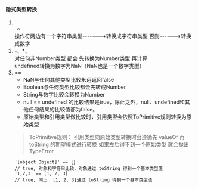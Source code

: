 #### 隐式类型转换
1. +
   操作符两边有一个字符串类型------->转换成字符串类型
   否则------>转换成数字
2. -、*、\
   对任何非Number类型 都会 先转换为Number类型 再计算         
   undefined转换为数字为NaN（NaN也是一个数字类型）
3. ==
   + NaN与任何其他类型比较永远返回false
   + Boolean与任何类型比较都会先转成Number
   + String与数字比较会转换为Number
   + null == undefined 的比较结果是true，除此之外，null、undefined和其他任何结果的比较值都为false。
   + 原始类型和引用类型做比较时，引用类型会依照ToPrimitive规则转换为原始类型   
    >ToPrimitive规则：
    引用类型向原始类型转换时会遵循先 valueOf 再 toString 的期望模式进行转换  如果左后得不到一个原始类型  就会抛出 TypeError 
    ```
    '[object Object]' == {} 
    // true, 对象和字符串比较，对象通过 toString 得到一个基本类型值
    '1,2,3' == [1, 2, 3] 
    // true, 同上  [1, 2, 3]通过 toString 得到一个基本类型值
    ```
